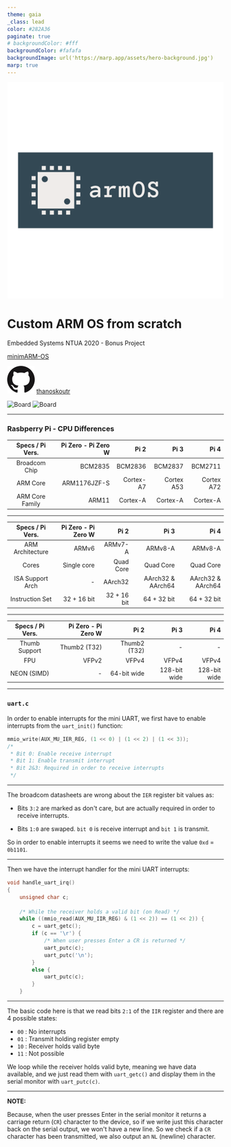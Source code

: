 ```yaml
---
theme: gaia
_class: lead
color: #282A36
paginate: true
# backgroundColor: #fff
backgroundColor: #fafafa
backgroundImage: url('https://marp.app/assets/hero-background.jpg')
marp: true
---
```


<!-- ![bg left:40% 80% w:256 h:256](images/raspberrypi.svg) -->
<!-- ![bg left:50% 80%](images/arm-logo.svg) -->

![bg left:40% 100%](images/logo.png)
<!-- ![bg left:40% 80% w:256 h:256 opacity:70%](images/logo_cropped.png) -->

# Custom ARM OS from scratch

Embedded Systems NTUA 2020 - Bonus Project

[minimARM-OS](https://github.com/thanoskoutr/minimARM-OS)

![github-logo](images/github_logo.png) [thanoskoutr](https://github.com/thanoskoutr)


![Board](https://img.shields.io/badge/board-Raspberry%20Pi%20Zero%20W-red?style=flat&logo=Raspberry%20Pi) ![Board](https://img.shields.io/badge/board-Raspberry%20Pi%204-red?style=flat&logo=Raspberry%20Pi&logoColor=white)

---

### Rasbperry Pi - CPU Differences

| Specs / Pi Vers. | Pi Zero - Pi Zero W | Pi 2         | Pi 3              | Pi 4              |
| :--------------: | ------------------: |------------: |-----------------: |-----------------: |
| Broadcom Chip    | BCM2835             | BCM2836      | BCM2837           | BCM2711           |
| ARM Core         | ARM1176JZF-S        | Cortex-A7    | Cortex A53        | Cortex A72        |
| ARM Core Family  | ARM11               | Cortex-A     | Cortex-A          | Cortex-A          |
---

| Specs / Pi Vers. | Pi Zero - Pi Zero W | Pi 2         | Pi 3              | Pi 4              |
| :--------------: | ------------------: |------------: |-----------------: |-----------------: |
| ARM Architecture | ARMv6               | ARMv7-A      | ARMv8-A           | ARMv8-A           |
| Cores            | Single core         | Quad Core    | Quad Core         | Quad Core         |
| ISA Support Arch | -                   | AArch32      | AArch32 & AArch64 | AArch32 & AArch64 |
| Instruction Set  | 32 + 16 bit         | 32 + 16 bit  | 64 + 32 bit       | 64 + 32 bit       |

---

| Specs / Pi Vers. | Pi Zero - Pi Zero W | Pi 2         | Pi 3              | Pi 4              |
| :--------------: | ------------------: |------------: |-----------------: |-----------------: |
| Thumb Support    | Thumb2 (T32)        | Thumb2 (T32) | -                 | -                 |
| FPU              | VFPv2               | VFPv4        | VFPv4             |  VFPv4            |
| NEON (SIMD)      | -                   | 64-bit wide  | 128-bit wide      | 128-bit wide      |


---

### `uart.c`
In order to enable interrupts for the mini UART, we first have to enable interrupts from the `uart_init()` function:
```c
mmio_write(AUX_MU_IER_REG, (1 << 0) | (1 << 2) | (1 << 3));
/*
 * Bit 0: Enable receive interrupt
 * Bit 1: Enable transmit interrupt
 * Bit 2&3: Required in order to receive interrupts
 */
```

---

The broadcom datasheets are wrong about the `IER` register bit values as:

- Bits `3:2` are marked as don't care, but are actually required in order to receive interrupts.

- Bits `1:0` are swaped. `bit 0` is receive interrupt and `bit 1` is transmit.

So in order to enable interrupts it seems we need to write the value `0xd` = `0b1101`.

---

Then we have the interrupt handler for the mini UART interrupts:
```c
void handle_uart_irq()
{
	unsigned char c;

	/* While the receiver holds a valid bit (on Read) */
	while ((mmio_read(AUX_MU_IIR_REG) & (1 << 2)) == (1 << 2)) {
		c = uart_getc();
		if (c == '\r') {
			/* When user presses Enter a CR is returned */
			uart_putc(c);
			uart_putc('\n');
		}
		else {
			uart_putc(c);
		}
	}
```

---

The basic code here is that we read bits `2:1` of the `IIR` register and there are 4 possible states:

- `00` : No interrupts
- `01` : Transmit holding register empty
- `10` : Receiver holds valid byte
- `11` : Not possible

We loop while the receiver holds valid byte, meaning we have data available, and we just read them with `uart_getc()` and display them in the serial monitor with `uart_putc(c)`.

---

**NOTE:**

Because, when the user presses Enter in the serial monitor it returns a carriage return (`CR`) character to the device, so if we write just this character back on the serial output, we won't have a new line. So we check if a `CR` character has been transmitted, we also output an `NL` (newline) character.